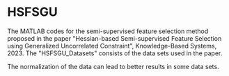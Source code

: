 # HSFSGU
The MATLAB codes for the semi-supervised feature selection method proposed in the paper "Hessian-based Semi-supervised Feature Selection using Generalized Uncorrelated Constraint", Knowledge-Based Systems, 2023.
The "HSFSGU_Datasets" consists of the data sets used in the paper.


The normalization of the data can lead to better results in some data sets.
